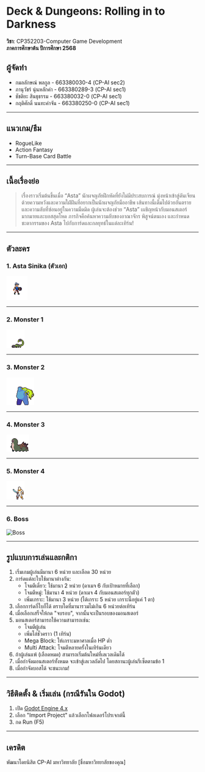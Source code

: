 # Deck & Dungeons: Rolling in to Darkness

**วิชา**: CP352203-Computer Game Development  
**ภาคการศึกษาต้น ปีการศึกษา 2568**

## ผู้จัดทำ  
- กมลลักษณ์ พลกูล - 663380030-4 (CP-AI sec2)
- ภานุวัชร์ นุ่นหลักคำ - 663380289-3 (CP-AI sec1)
- ชัชติยะ สินธุธรรม - 663380032-0 (CP-AI sec1)
- กฤติศักดิ์ นนทะคำจัน - 663380250-0 (CP-AI sec1)

---

## แนวเกม/ธีม

- RogueLike
- Action Fantasy
- Turn-Base Card Battle

---

## เนื้อเรื่องย่อ

> เรื่องราวเริ่มต้นขึ้นเมื่อ “Asta” นักผจญภัยฝึกหัดที่ยังไม่มีประสบการณ์ มุ่งหน้าเข้าสู่ดันเจียน ด้วยความหวังและความใฝ่ฝันที่อยากเป็นนักผจญภัยมืออาชีพ เส้นทางนี้เต็มไปด้วยอันตรายและความลับที่ซ่อนอยู่ในความมืดมิด ผู้เล่นจะต้องช่วย “Asta” เผชิญหน้ากับมอนสเตอร์มากมายและบอสสุดโหด ภารกิจคือค้นหาความลับของอาณาจักร พิสูจน์ตนเอง และกำหนดชะตากรรมของ Asta ไปกับการ์ดและกลยุทธ์ในแต่ละเทิร์น!

---

## ตัวละคร

### 1. Asta Sinika (ตัวเอก)  
![Asta Sinika](char_blue_2.png)

---

### 2. Monster 1  
![Monster 1](Scorpio.png)

---

### 3. Monster 2  
![Monster 2](Big_bloated.png)

---

### 4. Monster 3  
![Monster 3](Centipede.png)

---

### 5. Monster 4  
![Monster 4](Mummy.png)

---

### 6. Boss  
![Boss](Bringer-of-Death_Attack_1.png)

---

## รูปแบบการเล่นและกติกา

1. เริ่มเกมผู้เล่นมีมานา 6 หน่วย และเลือด 30 หน่วย
2. การ์ดแต่ละใบใช้มานาต่างกัน:
    - โจมตีเดี่ยว: ใช้มานา 2 หน่วย (ดาเมจ 6 กับเป้าหมายที่เลือก)
    - โจมตีหมู่: ใช้มานา 4 หน่วย (ดาเมจ 4 กับมอนสเตอร์ทุกตัว)
    - เพิ่มเกราะ: ใช้มานา 3 หน่วย (ได้เกราะ 5 หน่วย เกราะนี้อยู่แค่ 1 ตา)
3. เลือกการ์ดกี่ใบก็ได้ ตราบใดที่มานารวมไม่เกิน 6 หน่วยต่อเทิร์น
4. เมื่อเลือกเสร็จให้กด "จบรอบ", จากนั้นจะเป็นรอบของมอนสเตอร์
5. มอนสเตอร์สามารถใช้ความสามารถเช่น:
    - โจมตีผู้เล่น
    - เพิ่มโล่ชั่วคราว (1 เทิร์น)
    - Mega Block: ให้เกราะมหาศาลเมื่อ HP ต่ำ
    - Multi Attack: โจมตีหลายครั้งในเทิร์นเดียว
6. ถ้าผู้เล่นแพ้ (เลือดหมด) สามารถเริ่มต้นใหม่ที่เลเวลเดิมได้
7. เมื่อกำจัดมอนสเตอร์ทั้งหมด จะเข้าสู่เลเวลถัดไป โดยสถานะผู้เล่นรีเซ็ตตามข้อ 1
8. เมื่อกำจัดบอสได้ จะชนะเกม!

---

## วิธีติดตั้ง & เริ่มเล่น (กรณีรันใน Godot)

1. เปิด [Godot Engine 4.x](https://godotengine.org/)
2. เลือก "Import Project" แล้วเลือกโฟลเดอร์โปรเจกต์นี้
3. กด Run (F5)

---

## เครดิต

พัฒนาโดยนิสิต CP-AI มหาวิทยาลัย [ชื่อมหาวิทยาลัยของคุณ]
